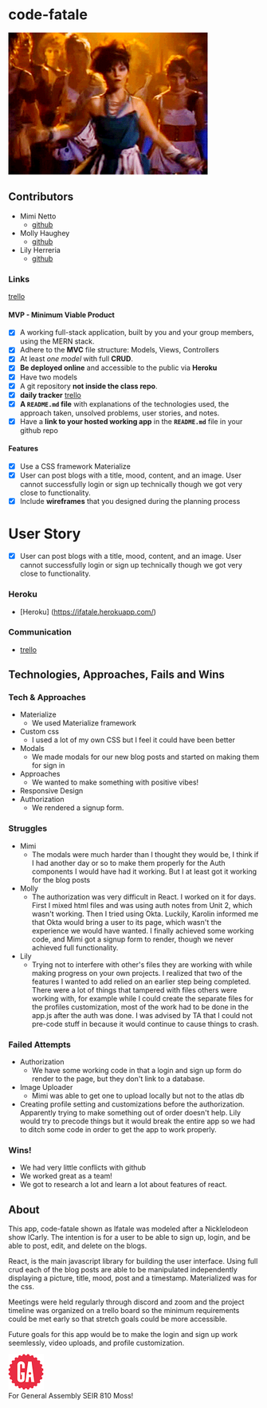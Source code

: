 # code-fatale
![yayayayaya](/public/img/strong.gif) <br>

## Contributors
* Mimi Netto
  * [github](https://github.com/mimnetto)
* Molly Haughey
  * [github](https://github.com/molly-haughey)
* Lily Herreria
  * [github](https://github.com/UnAngelLily)

### Links

[trello](https://trello.com/b/J8GjWSDb/code-fatale)

#### MVP - Minimum Viable Product

- [x] A working full-stack application, built by you and your group members, using the MERN stack.
- [x] Adhere to the **MVC** file structure: Models, Views, Controllers
- [x] At least _one model_ with full **CRUD**.
- [x] **Be deployed online** and accessible to the public via **Heroku**
- [x] Have two models
- [x] A git repository **not inside the class repo**.
- [x] **daily tracker** [trello](https://trello.com/b/J8GjWSDb/code-fatale)
- [x] **A `README.md` file** with explanations of the technologies used, the approach taken, unsolved problems, user stories, and notes.
- [x] Have a **link to your hosted working app** in the **`README.md`** file in your github repo

#### Features

- [x] Use a CSS framework Materialize
- [x] User can post blogs with a title, mood, content, and an image. User cannot successfully login or sign up technically though we got very close to functionality.
- [x] Include **wireframes** that you designed during the planning process

# User Story
- [x]  User can post blogs with a title, mood, content, and an image. User cannot successfully login or sign up technically though we got very close to functionality.

### Heroku

* [Heroku] (https://ifatale.herokuapp.com/)

### Communication

* [trello](https://trello.com/b/J8GjWSDb/code-fatale)

## Technologies, Approaches, Fails and Wins

### Tech & Approaches

* Materialize
  * We used Materialize framework
* Custom css
  * I used a lot of my own CSS but I feel it could have been better
* Modals
  * We made modals for our new blog posts and started on making them for sign in
* Approaches
  * We wanted to make something with positive vibes!
* Responsive Design
* Authorization
  * We rendered a signup form.


### Struggles

* Mimi
  *  The modals were much harder than I thought they would be, I think if I had another day or so to make them properly for the Auth components I would have had it working. But I at least got it working for the blog posts
* Molly
  *  The authorization was very difficult in React. I worked on it for days. First I mixed html files and was using auth notes from Unit 2, which wasn't working. Then I tried using Okta. Luckily, Karolin informed me that Okta would bring a user to its page, which wasn't the experience we would have wanted. I finally achieved some working code, and Mimi got a signup form to render, though we never achieved full functionality.
* Lily
  *  Trying not to interfere with other's files they are working with while making progress on your own projects. I realized that two of the features I wanted to add relied on an earlier step being completed. There were a lot of things that tampered with files others were working with, for example while I could create the separate files for the profiles customization, most of the work had to be done in the app.js after the auth was done. I was advised by TA that I could not pre-code stuff in because it would continue to cause things to crash.


### Failed Attempts

* Authorization
  * We have some working code in that a login and sign up form do render to the page, but they don't link to a database.
* Image Uploader
  * Mimi was able to get one to upload locally but not to the atlas db
* Creating profile setting and customizations before the authorization. Apparently trying to make something out of order doesn't help. Lily would try to precode things but it would break the entire app so we had to ditch some code in order to get the app to work properly.

### Wins!

* We had very little conflicts with github
* We worked great as a team!
* We got to research a lot and learn a lot about features of react.

## About

This app, code-fatale shown as Ifatale  was modeled after a Nicklelodeon show ICarly. The intention is for a user to be able to sign up, login, and be able to post, edit, and delete on the blogs.

React, is the main javascript library for building the user interface. Using full crud each of the blog posts are able to be manipulated independently displaying a picture, title, mood, post and a timestamp.  Materialized was for the css.

Meetings were held regularly through discord and zoom and the project timeline was organized on a trello board so the minimum requirements could be met early so that stretch goals could be more accessible.

Future goals for this app would be to make the login and sign up work seemlessly, video uploads, and profile customization.

![ga](/public/img/gaLogo.png) <br>
For General Assembly SEIR 810 Moss!
